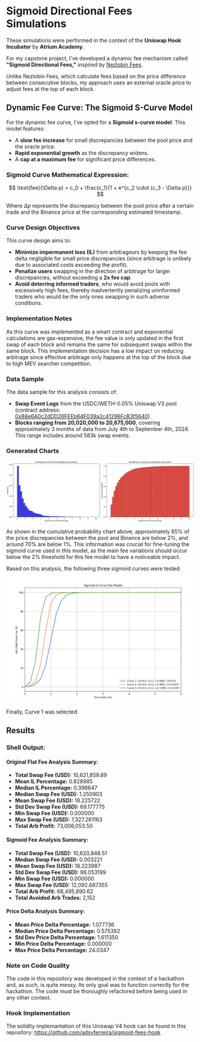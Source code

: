 # Sigmoid Directional Fees Simulations

These simulations were performed in the context of the **Uniswap Hook Incubator** by **Atrium Academy**.

For my capstone project, I've developed a dynamic fee mechanism called **"Sigmoid Directional Fees,"** inspired by [Nezlobin Fees](https://x.com/0x94305/status/1674857993740111872).

Unlike Nezlobin Fees, which calculate fees based on the price difference between consecutive blocks, my approach uses an external oracle price to adjust fees at the top of each block.

## Dynamic Fee Curve: The Sigmoid S-Curve Model

For the dynamic fee curve, I've opted for a **Sigmoid s-curve model**. This model features:

- A **slow fee increase** for small discrepancies between the pool price and the oracle price.
- **Rapid exponential growth** as the discrepancy widens.
- A **cap at a maximum fee** for significant price differences.

### Sigmoid Curve Mathematical Expression:

$$
\text{fee}(\Delta p) = c_0 + \frac{c_1}{1 + e^{c_2 \cdot (c_3 - \Delta p)}}
$$

Where $\Delta p$ represents the discrepancy between the pool price after a certain trade and the Binance price at the corresponding estimated timestamp.

### Curve Design Objectives

This curve design aims to:

- **Minimize impermanent loss (IL)** from arbitrageurs by keeping the fee delta negligible for small price discrepancies (since arbitrage is unlikely due to associated costs exceeding the profit).
- **Penalize users** swapping in the direction of arbitrage for larger discrepancies, without exceeding a **2x fee cap**.
- **Avoid deterring informed traders**, who would avoid pools with excessively high fees, thereby inadvertently penalizing uninformed traders who would be the only ones swapping in such adverse conditions.

### Implementation Notes

As this curve was implemented as a smart contract and exponential calculations are gas-expensive, the fee value is only updated in the first swap of each block and remains the same for subsequent swaps within the same block. This implementation decision has a low impact on reducing arbitrage since effective arbitrage only happens at the top of the block due to high MEV searcher competition.

### Data Sample

The data sample for this analysis consists of:

- **Swap Event Logs** from the USDC/WETH-0.05% Uniswap V3 pool (contract address: [0x88e6A0c2dDD26FEEb64F039a2c41296FcB3f5640](https://etherscan.io/address/0x88e6A0c2dDD26FEEb64F039a2c41296FcB3f5640)).
- **Blocks ranging from 20,020,000 to 20,675,000**, covering approximately 3 months of data from July 4th to September 4th, 2024. This range includes around 583k swap events.

### Generated Charts

![Price Delta Charts](results/price_delta_charts.png)

As shown in the cumulative probability chart above, approximately 85% of the price discrepancies between the pool and Binance are below 2%, and around 70% are below 1%. This information was crucial for fine-tuning the sigmoid curve used in this model, as the main fee variations should occur below the 2% threshold for this fee model to have a noticeable impact.

Based on this analysis, the following three sigmoid curves were tested:

![Sigmoid Fee Model](results/sigmoid_fee_model.png)

Finally, Curve 1 was selected

## Results

### Shell Output:

#### Original Flat Fee Analysis Summary:

- **Total Swap Fee (USD):** 10,621,859.89
- **Mean IL Percentage:** 0.828985
- **Median IL Percentage:** 0.396647
- **Median Swap Fee (USD):** 1.250903
- **Mean Swap Fee (USD):** 18.225722
- **Std Dev Swap Fee (USD):** 69.177775
- **Min Swap Fee (USD):** 0.000000
- **Max Swap Fee (USD):** 7,327.261163
- **Total Arb Profit:** 73,006,053.50

#### Sigmoid Fee Analysis Summary:

- **Total Swap Fee (USD):** 10,620,848.51
- **Median Swap Fee (USD):** 0.003221
- **Mean Swap Fee (USD):** 18.223987
- **Std Dev Swap Fee (USD):** 98.053199
- **Min Swap Fee (USD):** 0.000000
- **Max Swap Fee (USD):** 12,092.687355
- **Total Arb Profit:** 68,495,890.62
- **Total Avoided Arb Trades:** 2,152

#### Price Delta Analysis Summary:

- **Mean Price Delta Percentage:** 1.077736
- **Median Price Delta Percentage:** 0.575362
- **Std Dev Price Delta Percentage:** 1.611350
- **Min Price Delta Percentage:** 0.000000
- **Max Price Delta Percentage:** 24.0347

### Note on Code Quality

The code in this repository was developed in the context of a hackathon and, as such, is quite messy. Its only goal was to function correctly for the hackathon. The code must be thoroughly refactored before being used in any other context.

### Hook Implementation

The solidity implemantation of this Uniswap V4 hook can be found in this repository:
https://github.com/adsvferreira/sigmoid-fees-hook
